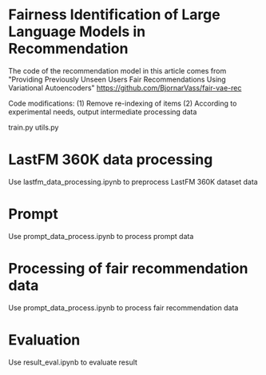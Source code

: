 # Fairness Identification of Large Language Models in Recommendation
The code of the recommendation model in this article comes from "Providing Previously Unseen Users Fair Recommendations Using Variational Autoencoders" https://github.com/BjornarVass/fair-vae-rec

Code modifications:
(1) Remove re-indexing of items
(2) According to experimental needs, output intermediate processing data

train.py utils.py

# LastFM 360K data processing
Use lastfm_data_processing.ipynb to preprocess LastFM 360K dataset data

# Prompt
Use prompt_data_process.ipynb to process prompt data

# Processing of fair recommendation data
Use prompt_data_process.ipynb to process fair recommendation data

# Evaluation
Use result_eval.ipynb to evaluate result
